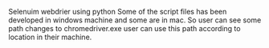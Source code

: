 Selenuim webdrier using python
Some of the script files has been developed in windows machine and some are in mac.
So user can see some path changes to chromedriver.exe
user can use this path according to location in their machine.
